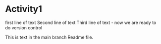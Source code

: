 # Activity1
first line of text
Second line of text
Third line of text - now we are ready to do version control

This is text in the main branch Readme file.